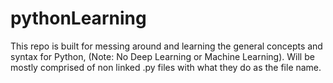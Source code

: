 # pythonLearning
This repo is built for messing around and learning the general concepts and syntax for Python, (Note: No Deep Learning or Machine Learning). Will be mostly comprised of non linked .py files with what they do as the file name.
